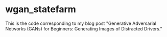 # wgan_statefarm
This is the code corresponding to my blog post "Generative Adversarial Networks (GANs) for Beginners: Generating Images of Distracted Drivers." 
